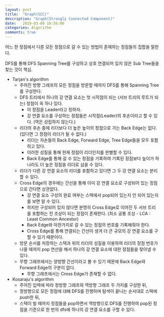 ```yaml
---
layout: post
title:  "Graph(SCC)"
description: "Graph(Strongly Connected Component)"
date:   2019-03-08 18:56:00
categories: Algorithm
comments: true
---
```

어느 한 정점에서 다른 모든 정점으로 갈 수 있는 방법이 존재하는 정점들의 집합을 말한다.

DFS를 통해 DFS Spanning Tree를 구성하고 상호 연결되어 있지 않은 Sub Tree들을 찾는 것이 핵심.

- Tarjan's algorithm
  - 주어진 방향 그래프의 모든 정점을 방문할 때까지 DFS를 통해 Spanning Tree를 구성한다.
  - DFS 트리에서 하나의 강 연결 요소는 첫 시작점이 되는 (서브 트리의 루트가 되는) 정점이 꼭 하나 있다.
    - 이 정점을 Leader라고 칭하자.
    - 강 연결 요소를 구성하는 정점들은 시작점(Leader)의 후손이라고 할 수 있다. (역은 성립하지 않는다.)
  - 리더의 후손 중에 리더보다 더 높은 높이의 정점으로 가는 Back Edge는 없다. (있다면 그 정점이 리더가 될 수 없다.)
    - 리더는 자손들의 Back Edge, Forward Edge, Tree Edge들을 모두 포함하고 있다.
    - 이러한 성질을 통해 현재 정점이 리더인지를 판별할 수 있다.
    - Back Edge를 통해 갈 수 있는 정점을 기록하여 기록된 정점보다 높이가 하나라도 더 높은 정점을 리더로 삼을 수 있다.
  - 리더가 다른 강 연결 요소의 리더를 포함하고 있다면 그 두 강 연결 요소는 분리할 수 있다.
  - Cross Edge의 경우에는 간선을 통해 이미 강 연결 요소로 구성되어 있는 정점으로 간다면 상관없다.
    - 강 연결 요소 구성의 완료 여부는 스택에서 pop되어 있는지 안 되어 있는지를 보면 알 수 있다.
    - 하지만 구성되어 있지 않다면 분명히 Cross Edge로 이어진 두 서브 트리를 포함하는 진 조상이 되는 정점이 존재한다. (최소 공통 조상 - LCA : Least Common Ancestor)
    - Back Edge와 마찬가지로 갈 수 있는 정점의 번호를 기록해줘야 한다.
    - Cross Edge를 통해 연결되는 간선이 생겨 더 큰 규모의 강 연결 요소를 구할 수 있기 때문이다.
  - 방문 순서를 저장하는 스택과 위의 리더의 성질을 이용하여 리더의 정점 번호가 나올 때까지 pop 연산을 해서 하나의 강 연결 요소에 대한 정점들을 찾아낼 수 있다.
  - 무향 그래프에서는 양방향 간선이라고 볼 수 있기 때문에 Back Edge와 Forward Edge의 구분이 없다.
    - 무향 그래프에서는 Cross Edge가 존재할 수 없다.
- Kosaraju's algorithm
  - 주어진 입력에 따라 정방향 그래프와 역방향 그래프 두 가지를 구성한 뒤,
  - 정방향으로 모든 정점에 대해 DFS를 진행하며 탐색이 끝나는 순서대로 스택에 push한 뒤,
  - 스택이 빌 때까지 정점들을 pop하면서 역방향으로 DFS를 진행하여 pop된 정점을 기준으로 한 번의 dfs에 하나의 강 연결 요소를 구할 수 있다.
